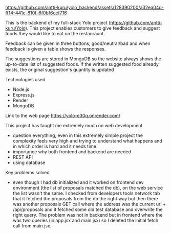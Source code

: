 


https://github.com/antti-kuru/yolo_backend/assets/128390200/a32ea04d-ff14-441e-810f-6f0bf6ccf716


This is the backend of my full-stack Yolo project (https://github.com/antti-kuru/Yolo). This project enables customers to give feedback and suggest foods they would like to eat on the restauraunt. 

Feedback can be given in three buttons, good/neutral/bad and when feedback is given a table shows the responses. 

The suggestions are stored in MongoDB so the website always shows the up-to-date list of suggested foods. If the written suggested food already exists, the original suggestion's quantity is updated



Technologies used
* Node.js
* Express.js
* Render
* MongoDB

Link to the web page
https://yolo-e30q.onrender.com/    



This project has taught me extremely much on web development
- question everything, even in this extremely simple project the complexity feels very high and trying to understand what happens and in which order is hard and it needs time. 
- importance why both frontend and backend are needed
- REST API
- using database



Key problems solved
- even though I had db initialized and it worked on frontend dev environment (the list of proposals matched the db), on the web service the list wasn't the same. I checked from developers tools network tab that it fetched the proposals from the db the right way but then there was another proposals GET call where the address was the current url + /api/proposals and it fetched some old test database and overwrite the right query. The problem was not in backend but in frontend where the was two queries (in app.jsx and main.jsx) so I deleted the initial fetch call from main.jsx. 
